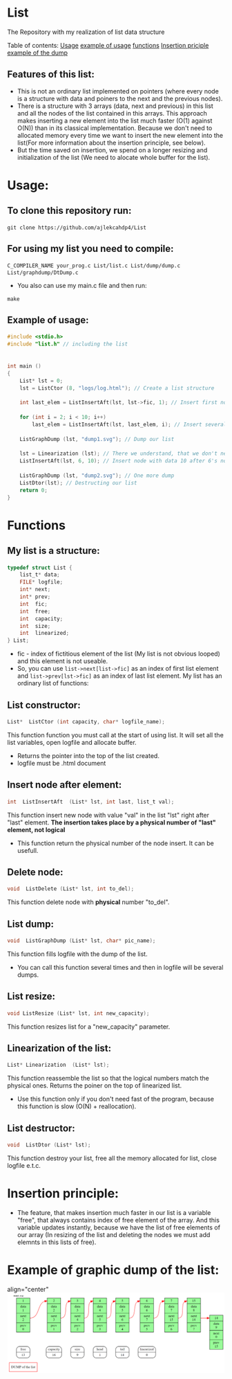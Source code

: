 # List
The Repository with my realization of list data structure

Table of contents:
[Usage](#Usage)
[example of usage](#Example-of-usage)
[functions](#functions)
[Insertion priciple](#insertion-principle)
[example of the dump](#example-of-graphic-dump-of-the-list)
## Features of this list:
* This is not an ordinary list implemented on pointers (where every node is a structure with data and poiners to the next and the previous nodes).
* There is a structure with 3 arrays (data, next and previous) in this list and all the nodes of the list contained in this arrays. This approach makes inserting a new element into the list much faster (O(1) against O(N)) than in its classical implementation. Because we don't need to allocated memory every time we want to insert the new element into the list(For more information about the insertion principle, see below).
* But the time saved on insertion, we spend on a longer resizing and initialization of the list (We need to alocate whole buffer for the list).

# Usage:
## To clone this repository run:
```
git clone https://github.com/ajlekcahdp4/List
```
## For using my list you need to compile:
```
C_COMPILER_NAME your_prog.c List/list.c List/dump/dump.c List/graphdump/DtDump.c
```
* You also can use my main.c file and then run:
```
make
```
## Example of usage:
```c
#include <stdio.h>
#include "list.h" // including the list


int main ()
{
    List* lst = 0;
    lst = ListCtor (8, "logs/log.html"); // Create a list structure

    int last_elem = ListInsertAft(lst, lst->fic, 1); // Insert first node and save it's index returns
    
    for (int i = 2; i < 10; i++)
        last_elem = ListInsertAft(lst, last_elem, i); // Insert several nodes in a loop

    ListGraphDump (lst, "dump1.svg"); // Dump our list

    lst = Linearization (lst); // There we understand, that we don't need speed any more and linearixed our list for most useful usege
    ListInsertAft(lst, 6, 10); // Insert node with data 10 after 6's node

    ListGraphDump (lst, "dump2.svg"); // One more dump
    ListDtor(lst); // Destructing our list
    return 0;
}
```
# Functions
## My list is a structure:
```c
typedef struct List {
    list_t* data;
    FILE* logfile;
    int* next;
    int* prev;
    int  fic;
    int  free;
    int  capacity;
    int  size;
    int  linearized;
} List;
```
* fic - index of fictitious element of the list (My list is not obvious looped) and this element is not useable.
* So, you can use `list->next[list->fic]` as an index of first list element and `list->prev[lst->fic]` as an index of last list element. 
My list has an ordinary list of functions:
## List constructor:
```c
List*  ListCtor (int capacity, char* logfile_name);
```
This function function you must call at the start of using list.
It will set all the list variables, open logfile and allocate buffer.
* Returns the pointer into the top of the list created.
* logfile must be .html document
## Insert node after element:
```c
int  ListInsertAft  (List* lst, int last, list_t val);
```
This function insert new node with value "val" in the list "lst" right after "last" element.
**The insertion takes place by a physical number of "last" element, not logical**
* This function return the physical number of the node insert. It can be usefull.
## Delete node:
```c
void  ListDelete (List* lst, int to_del);
```
This function delete node with **physical** number "to_del".
## List dump:
```c
void  ListGraphDump (List* lst, char* pic_name);
```
This function fills logfile with the dump of the list.
* You can call this function several times and then in logfile will be several dumps.
## List resize:
```c
void ListResize (List* lst, int new_capacity);
```
This function resizes list for a "new_capacity" parameter.
## Linearization of the list:
```c
List* Linearization  (List* lst);
```
This function reassemble the list so that the logical numbers match the physical ones. Returns the poiner on the top of linearized list.
* Use this function only if you don't need fast of the program, because this function is slow (O(N) + reallocation).
## List destructor:
```c
void  ListDtor (List* lst);
```
This function destroy your list, free all the memory allocated for list, close logfile e.t.c. 
# Insertion principle:
* The feature, that makes insertion much faster in our list is a variable "free", that always contains index of free element of the array. And this variable updates instantly, because we have the list of free elements of our array (In resizing of the list and deleting the nodes we must add elemnts in this lists of free).

# Example of graphic dump of the list:
<p> align="center"
<img src="https://github.com/ajlekcahdp4/List/blob/main/examples/example_of_graph_dump.png">
</p>